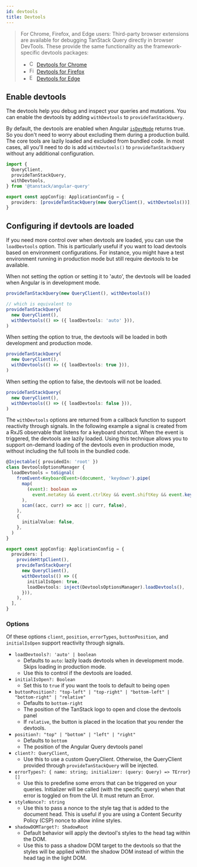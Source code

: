 ```yaml
---
id: devtools
title: Devtools
---
```


> For Chrome, Firefox, and Edge users: Third-party browser extensions are available for debugging TanStack Query directly in browser DevTools. These provide the same functionality as the framework-specific devtools packages:
>
> - <img alt="Chrome logo" src="https://www.google.com/chrome/static/images/chrome-logo.svg" width="16" height="16" class="inline mr-1 not-prose" /> [Devtools for Chrome](https://chromewebstore.google.com/detail/tanstack-query-devtools/annajfchloimdhceglpgglpeepfghfai)
> - <img alt="Firefox logo" src="https://upload.wikimedia.org/wikipedia/commons/a/a0/Firefox_logo%2C_2019.svg" width="16" height="16" class="inline mr-1 not-prose" /> [Devtools for Firefox](https://addons.mozilla.org/en-US/firefox/addon/tanstack-query-devtools/)
> - <img alt="Edge logo" src="https://upload.wikimedia.org/wikipedia/commons/9/98/Microsoft_Edge_logo_%282019%29.svg" width="16" height="16" class="inline mr-1 not-prose" /> [Devtools for Edge](https://microsoftedge.microsoft.com/addons/detail/tanstack-query-devtools/edmdpkgkacmjopodhfolmphdenmddobj)

## Enable devtools

The devtools help you debug and inspect your queries and mutations. You can enable the devtools by adding `withDevtools` to `provideTanStackQuery`.

By default, the devtools are enabled when Angular [`isDevMode`](https://angular.dev/api/core/isDevMode) returns true. So you don't need to worry about excluding them during a production build. The core tools are lazily loaded and excluded from bundled code. In most cases, all you'll need to do is add `withDevtools()` to `provideTanStackQuery` without any additional configuration.

```ts
import {
  QueryClient,
  provideTanStackQuery,
  withDevtools,
} from '@tanstack/angular-query'

export const appConfig: ApplicationConfig = {
  providers: [provideTanStackQuery(new QueryClient(), withDevtools())],
}
```

## Configuring if devtools are loaded

If you need more control over when devtools are loaded, you can use the `loadDevtools` option. This is particularly useful if you want to load devtools based on environment configurations. For instance, you might have a test environment running in production mode but still require devtools to be available.

When not setting the option or setting it to 'auto', the devtools will be loaded when Angular is in development mode.

```ts
provideTanStackQuery(new QueryClient(), withDevtools())

// which is equivalent to
provideTanStackQuery(
  new QueryClient(),
  withDevtools(() => ({ loadDevtools: 'auto' })),
)
```

When setting the option to true, the devtools will be loaded in both development and production mode.

```ts
provideTanStackQuery(
  new QueryClient(),
  withDevtools(() => ({ loadDevtools: true })),
)
```

When setting the option to false, the devtools will not be loaded.

```ts
provideTanStackQuery(
  new QueryClient(),
  withDevtools(() => ({ loadDevtools: false })),
)
```

The `withDevtools` options are returned from a callback function to support reactivity through signals. In the following example
a signal is created from a RxJS observable that listens for a keyboard shortcut. When the event is triggered, the devtools are lazily loaded.
Using this technique allows you to support on-demand loading of the devtools even in production mode, without including the full tools in the bundled code.

```ts
@Injectable({ providedIn: 'root' })
class DevtoolsOptionsManager {
  loadDevtools = toSignal(
    fromEvent<KeyboardEvent>(document, 'keydown').pipe(
      map(
        (event): boolean =>
          event.metaKey && event.ctrlKey && event.shiftKey && event.key === 'D',
      ),
      scan((acc, curr) => acc || curr, false),
    ),
    {
      initialValue: false,
    },
  )
}

export const appConfig: ApplicationConfig = {
  providers: [
    provideHttpClient(),
    provideTanStackQuery(
      new QueryClient(),
      withDevtools(() => ({
        initialIsOpen: true,
        loadDevtools: inject(DevtoolsOptionsManager).loadDevtools(),
      })),
    ),
  ],
}
```

### Options

Of these options `client`, `position`, `errorTypes`, `buttonPosition`, and `initialIsOpen` support reactivity through signals.

- `loadDevtools?: 'auto' | boolean`
  - Defaults to `auto`: lazily loads devtools when in development mode. Skips loading in production mode.
  - Use this to control if the devtools are loaded.
- `initialIsOpen?: Boolean`
  - Set this to `true` if you want the tools to default to being open
- `buttonPosition?: "top-left" | "top-right" | "bottom-left" | "bottom-right" | "relative"`
  - Defaults to `bottom-right`
  - The position of the TanStack logo to open and close the devtools panel
  - If `relative`, the button is placed in the location that you render the devtools.
- `position?: "top" | "bottom" | "left" | "right"`
  - Defaults to `bottom`
  - The position of the Angular Query devtools panel
- `client?: QueryClient`,
  - Use this to use a custom QueryClient. Otherwise, the QueryClient provided through `provideTanStackQuery` will be injected.
- `errorTypes?: { name: string; initializer: (query: Query) => TError}[]`
  - Use this to predefine some errors that can be triggered on your queries. Initializer will be called (with the specific query) when that error is toggled on from the UI. It must return an Error.
- `styleNonce?: string`
  - Use this to pass a nonce to the style tag that is added to the document head. This is useful if you are using a Content Security Policy (CSP) nonce to allow inline styles.
- `shadowDOMTarget?: ShadowRoot`
  - Default behavior will apply the devtool's styles to the head tag within the DOM.
  - Use this to pass a shadow DOM target to the devtools so that the styles will be applied within the shadow DOM instead of within the head tag in the light DOM.

